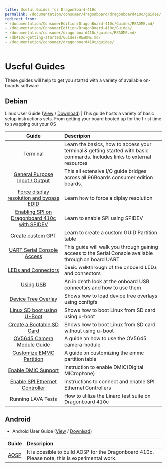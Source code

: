 ```yaml
---
title: Useful Guides for DragonBoard-410c
permalink: /documentation/consumer/dragonboard/dragonboard410c/guides/
redirect_from:
- /documentation/ConsumerEdition/DragonBoard-410c/Guides/README.md/
- /documentation/ConsumerEdition/DragonBoard-410c/Guides/
- /documentation/consumer/dragonboard410c/guides/README.md/
- /db410c-getting-started/Guides/README.md/
- /documentation/consumer/dragonboard410c/guides/
---
```

# Useful Guides

These guides will help to get you started with a variety of available on-boards software

## Debian

Linux User Guide ([View](https://github.com/96boards/documentation/blob/master/consumer/dragonboard/dragonboard410c/guides/LinuxUserGuide_DragonBoard.pdf) / [Download](https://github.com/96boards/documentation/raw/master/consumer/dragonboard/dragonboard410c/guides/LinuxUserGuide_DragonBoard.pdf)) | This guide hosts a variety of basic setup instructions sets. From getting your board booted up for the fir
st time to swapping out your OS

| Guide                                                               | Descripion                                                                                                                 |
|:-------------------------------------------------------------------:|:---------------------------------------------------------------------------------------------------------------------------|
| [Terminal](terminal.md)                                             | Learn the  basics, how to access your terminal & getting started with basic commands. Includes links to external resources |
| [General Purpose Input / Output](../../../guides/gpio.md)              | This all extensive I/O guide bridges across all 96Boards consumer edition boards.                                          |
| [Force display resolution and bypass EDID](force-display-res.md)    | Learn how to force a diplay resolution                                                                                     |
| [Enabling SPI on Dragonboard 410c with SPIDEV](enable-spi.md)       | Learn to enable SPI using SPIDEV                                                                                           |
| [Create custom GPT](gpt.md)                                         | Learn to create a custom GUID Partition table                                                                              |
| [UART Serial Console Access](uart-serial-console.md)                | This guide will walk you through gaining access to the Serial Console available through on board UART                      |
| [LEDs and Connectors](led-connectors.md)                            | Basic walkthrough of the onboard LEDs and connectors                                                                       |
| [Using USB](using-usb.md)                                           | An in depth look at the onboard USB connectors and how to use them                                                         |
| [Device Tree Overlay](dt-overlays.md)                               | Shows how to load device tree overlays using configfs                                                                      |
| [Linux SD boot using U-Boot](uboot-linux-sd.md)                     | Shows how to boot Linux from SD card using u-boot                                                                          |
| [Create a Bootable SD Card](bootable-sd-card.md)                    | Shows how to boot Linux from SD card without using u-boot                                                                  |
| [OV5645 Camera Module Guide](camera-module.md)                      | A guide on how to use the OV5645 camera module                                                                             |
| [Customize EMMC Partition](customize-emmc-partition.md)             | A guide on customizing the emmc partition table                                                                            |
| [Enable DMIC Support](enable-dmic.md)                               | Instruction to enable DMIC(Digital MICrophone)                                                                             |
| [Enable SPI Ethernet Controller](enable-spi-ethernet-controller.md) | Instructions to connect and enable SPI Ethernet Controllers                                                                |
| [Running LAVA Tests](testing.md)                                    | How to utilize the Linaro test suite on Dragonboard 410c                                                                   |

## Android

- Android User Guide ([View](https://github.com/96boards/documentation/blob/master/consumer/dragonboard/dragonboard410c/guides/AndroidUserGuide_DragonBoard.pdf) / [Download](https://github.com/96boards/documentation/raw/master/consumer/dragonboard/dragonboard410c/guides/AndroidUserGuide_DragonBoard.pdf))

| Guide                                                          | Descripion                                                                                                                 |
|:--------------------------------------------------------------:|:---------------------------------------------------------------------------------------------------------------------------|
|[AOSP](aosp.md)                                                 |  It is possible to build AOSP for the Dragonboard 410c. Please note, this is experimental work.                            |
